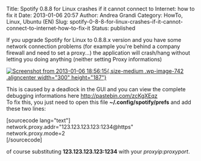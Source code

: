 Title: Spotify 0.8.8 for Linux crashes if it cannot connect to Internet: how to fix it
Date: 2013-01-06 20:57
Author: Andrea Grandi
Category: HowTo, Linux, Ubuntu (EN)
Slug: spotify-0-8-8-for-linux-crashes-if-it-cannot-connect-to-internet-how-to-fix-it
Status: published

If you upgrade Spotify for Linux to 0.8.8.x version and you have some
network connection problems (for example you're behind a company
firewall and need to set a proxy...) the application will crash/hang
without letting you doing anything (neither setting Proxy informations)

[![Screenshot from 2013-01-06
18:56:15](http://www.andreagrandi.it/wp-content/uploads/2013/01/Screenshot-from-2013-01-06-185615-300x187.png){.size-medium
.wp-image-742 .aligncenter width="300"
height="187"}](http://www.andreagrandi.it/wp-content/uploads/2013/01/Screenshot-from-2013-01-06-185615.png)

This is caused by a deadlock in the GUI and you can view the complete
debugging informations here <http://pastebin.com/zcKgXEqz>  
To fix this, you just need to open this file
**\~/.config/spotify/prefs** and add these two lines:

\[sourcecode lang="text"\]  
network.proxy.addr="123.123.123.123:1234@https"  
network.proxy.mode=2  
\[/sourcecode\]

of course substituting **123.123.123.123:1234** with your
*proxyip:proxyport*.
